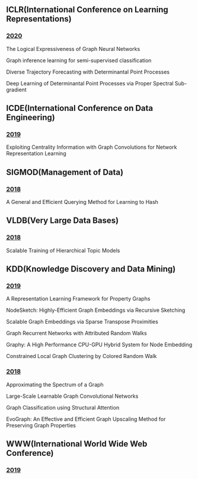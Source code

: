 ## ICLR(International Conference on Learning Representations)
### [2020](https://openreview.net/group?id=ICLR.cc/2020/Conference#all-submissions)
The Logical Expressiveness of Graph Neural Networks

Graph inference learning for semi-supervised classification

Diverse Trajectory Forecasting with Determinantal Point Processes

Deep Learning of Determinantal Point Processes via Proper Spectral Sub-gradient

## ICDE(International Conference on Data Engineering)
### [2019](https://conferences.computer.org/icde/2019/#!/toc/0)
Exploiting Centrality Information with Graph Convolutions for Network Representation Learning

## SIGMOD(Management of Data)
### [2018](https://dblp.org/db/conf/sigmod/sigmod2018)
A General and Efficient Querying Method for Learning to Hash

## VLDB(Very Large Data Bases)
### [2018](http://vldb.org/pvldb/vol11.html)
Scalable Training of Hierarchical Topic Models

## KDD(Knowledge Discovery and Data Mining)
### [2019](https://www.kdd.org/kdd2019/accepted-papers)
A Representation Learning Framework for Property Graphs

NodeSketch: Highly-Efficient Graph Embeddings via Recursive Sketching

Scalable Graph Embeddings via Sparse Transpose Proximities

Graph Recurrent Networks with Attributed Random Walks

Graphy: A High Performance CPU-GPU Hybrid System for Node Embedding

Constrained Local Graph Clustering by Colored Random Walk

### [2018](https://dblp.org/db/conf/kdd/kdd2018)
Approximating the Spectrum of a Graph

Large-Scale Learnable Graph Convolutional Networks

Graph Classification using Structural Attention

EvoGraph: An Effective and Efficient Graph Upscaling Method for Preserving Graph Properties

## WWW(International World Wide Web Conference)
### [2019](https://www2019.thewebconf.org/accepted-papers)
